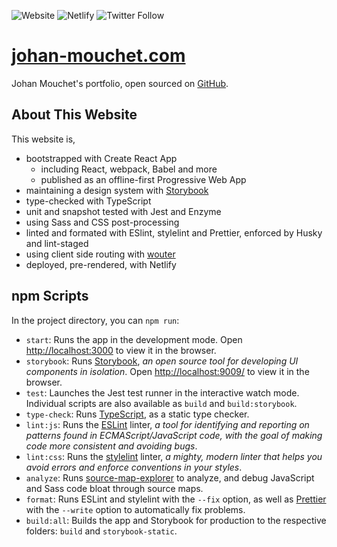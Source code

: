 ![Website](https://img.shields.io/website?style=flat-square&url=http%3A%2F%2Fjohan-mouchet.com) ![Netlify](https://img.shields.io/netlify/7fdfd6f4-e67a-4460-b69d-98bd88e189f8?style=flat-square) ![Twitter Follow](https://img.shields.io/twitter/follow/JohanMouchet?color=%231DA1F2&style=flat-square)

# [johan-mouchet.com](https://www.johan-mouchet.com/)

Johan Mouchet's portfolio, open sourced on [GitHub](https://github.com/JohanMouchet/johan-mouchet.com).

## About This Website

This website is,

- bootstrapped with Create React App
  - including React, webpack, Babel and more
  - published as an offline-first Progressive Web App
- maintaining a design system with [Storybook](https://www.johan-mouchet.com/storybook/?path=/docs/about-getting-started--page)
- type-checked with TypeScript
- unit and snapshot tested with Jest and Enzyme
- using Sass and CSS post-processing
- linted and formated with ESlint, stylelint and Prettier, enforced by Husky and lint-staged
- using client side routing with [wouter](https://github.com/molefrog/wouter)
- deployed, pre-rendered, with Netlify

## npm Scripts

In the project directory, you can `npm run`:

- `start`: Runs the app in the development mode. Open [http://localhost:3000](http://localhost:3000) to view it in the browser.
- `storybook`: Runs [Storybook](https://storybook.js.org/), _an open source tool for developing UI components in isolation_. Open [http://localhost:9009/](http://localhost:9009/) to view it in the browser.
- `test`: Launches the Jest test runner in the interactive watch mode. 
Individual scripts are also available as `build` and `build:storybook`.
- `type-check`: Runs [TypeScript](https://www.typescriptlang.org/), as a static type checker.
- `lint:js`: Runs the [ESLint](https://eslint.org/) linter, _a tool for identifying and reporting on patterns found in ECMAScript/JavaScript code, with the goal of making code more consistent and avoiding bugs_.
- `lint:css`: Runs the [stylelint](https://stylelint.io/) linter, _a mighty, modern linter that helps you avoid errors and enforce conventions in your styles_.
- `analyze`: Runs [source-map-explorer](https://www.npmjs.com/package/source-map-explorer) to analyze, and debug JavaScript and Sass code bloat through source maps.
- `format`: Runs ESLint and stylelint with the `--fix` option, as well as [Prettier](https://prettier.io/) with the `--write` option to automatically fix problems.
- `build:all`: Builds the app and Storybook for production to the respective folders: `build` and `storybook-static`. 
